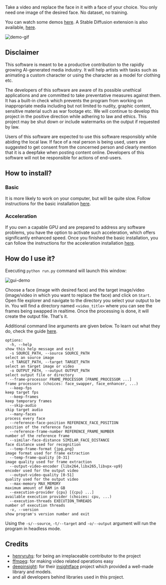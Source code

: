 Take a video and replace the face in it with a face of your choice. You only need one image of the desired face. No dataset, no training.

You can watch some demos [here](https://drive.google.com/drive/folders/1KHv8n_rd3Lcr2v7jBq1yPSTWM554Gq8e?usp=sharing).
A Stable Diffusion extension is also available, [here](https://github.com/s0md3v/sd-webui-roop).

![demo-gif](demo.gif)

## Disclaimer

This software is meant to be a productive contribution to the rapidly growing AI-generated media industry. It will help artists with tasks such as animating a custom character or using the character as a model for clothing etc.

The developers of this software are aware of its possible unethical applications and are committed to take preventative measures against them. It has a built-in check which prevents the program from working on inappropriate media including but not limited to nudity, graphic content, sensitive material such as war footage etc. We will continue to develop this project in the positive direction while adhering to law and ethics. This project may be shut down or include watermarks on the output if requested by law.

Users of this software are expected to use this software responsibly while abiding the local law. If face of a real person is being used, users are suggested to get consent from the concerned person and clearly mention that it is a deepfake when posting content online. Developers of this software will not be responsible for actions of end-users.

## How to install?

### Basic

It is more likely to work on your computer, but will be quite slow. Follow instructions for the basic installation [here](https://github.com/s0md3v/roop/wiki/1.-Installation).

### Acceleration

If you own a capable GPU and are prepared to address any software problems, you have the option to activate such acceleration, which offers significantly enhanced speed. Once you finished the basic installation, you can follow the instructions for the acceleration installation [here](https://github.com/s0md3v/roop/wiki/2.-Acceleration).

## How do I use it?

Executing `python run.py` command will launch this window:

![gui-demo](gui-demo.png)

Choose a face (image with desired face) and the target image/video (image/video in which you want to replace the face) and click on `Start`. Open file explorer and navigate to the directory you select your output to be in. You will find a directory named `<video_title>` where you can see the frames being swapped in realtime. Once the processing is done, it will create the output file. That's it.

Additional command line arguments are given below. To learn out what they do, check the guide [here](https://github.com/s0md3v/roop/wiki/Advanced-Options).

```
options:
  -h, --help                                                          show this help message and exit
  -s SOURCE_PATH, --source SOURCE_PATH                                select an source image
  -t TARGET_PATH, --target TARGET_PATH                                select an target image or video
  -o OUTPUT_PATH, --output OUTPUT_PATH                                select output file or directory
  --frame-processor FRAME_PROCESSOR [FRAME_PROCESSOR ...]             frame processors (choices: face_swapper, face_enhancer, ...)
  --keep-fps                                                          keep target fps
  --keep-frames                                                       keep temporary frames
  --skip-audio                                                        skip target audio
  --many-faces                                                        process every face
  --reference-face-position REFERENCE_FACE_POSITION                   position of the reference face
  --reference-frame-number REFERENCE_FRAME_NUMBER                     number of the reference frame
  --similar-face-distance SIMILAR_FACE_DISTANCE                       face distance used for recognition
  --temp-frame-format {jpg,png}                                       image format used for frame extraction
  --temp-frame-quality [0-31]                                         image quality used for frame extraction
  --output-video-encoder {libx264,libx265,libvpx-vp9}                 encoder used for the output video
  --output-video-quality [0-51]                                       quality used for the output video
  --max-memory MAX_MEMORY                                             maximum amount of RAM in GB
  --execution-provider {cpu} [{cpu} ...]                              available execution provider (choices: cpu, ...)
  --execution-threads EXECUTION_THREADS                               number of execution threads
  -v, --version                                                       show program's version number and exit
```

Using the `-s/--source`, `-t/--target` and `-o/--output` argument will run the program in headless mode.

## Credits

- [henryruhs](https://github.com/henryruhs): for being an irreplaceable contributor to the project
- [ffmpeg](https://ffmpeg.org/): for making video related operations easy
- [deepinsight](https://github.com/deepinsight): for their [insightface](https://github.com/deepinsight/insightface) project which provided a well-made library and models.
- and all developers behind libraries used in this project.
